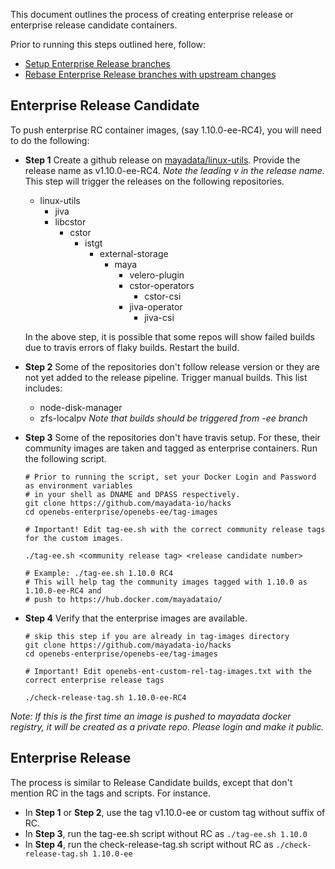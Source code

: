 This document outlines the process of creating enterprise release or enterprise release candidate containers.

Prior to running this steps outlined here, follow:
- [Setup Enterprise Release branches](./setup-enterprise-branches.md)
- [Rebase Enterprise Release branches with upstream changes](./sync-with-upstream.md)

## Enterprise Release Candidate

To push enterprise RC container images, (say 1.10.0-ee-RC4), you will need to do the following:

- **Step 1** Create a github release on [mayadata/linux-utils](https://github.com/mayadata-io/linux-utils/releases). Provide the release name as v1.10.0-ee-RC4. _Note the leading v in the release name._ This step will trigger the releases on the following repositories. 
  * linux-utils
    * jiva
    * libcstor
      * cstor
        * istgt
          * external-storage
            * maya
              * velero-plugin
              * cstor-operators
                * cstor-csi
              * jiva-operator
                * jiva-csi

  In the above step, it is possible that some repos will show failed builds due to travis errors of flaky builds. Restart the build. 

- **Step 2** Some of the repositories don't follow release version or they are not yet added to the release pipeline. Trigger manual builds. This list includes:
  * node-disk-manager
  * zfs-localpv
  _Note that builds should be triggered from <release>-ee branch_

- **Step 3** Some of the repositories don't have travis setup. For these, their community images are taken and tagged as enterprise containers. Run the following script. 
  ```
  # Prior to running the script, set your Docker Login and Password as environment variables 
  # in your shell as DNAME and DPASS respectively.
  git clone https://github.com/mayadata-io/hacks
  cd openebs-enterprise/openebs-ee/tag-images

  # Important! Edit tag-ee.sh with the correct community release tags for the custom images. 

  ./tag-ee.sh <community release tag> <release candidate number>

  # Example: ./tag-ee.sh 1.10.0 RC4
  # This will help tag the community images tagged with 1.10.0 as 1.10.0-ee-RC4 and 
  # push to https://hub.docker.com/mayadataio/
  ```

- **Step 4** Verify that the enterprise images are available. 

  ```
  # skip this step if you are already in tag-images directory
  git clone https://github.com/mayadata-io/hacks
  cd openebs-enterprise/openebs-ee/tag-images

  # Important! Edit openebs-ent-custom-rel-tag-images.txt with the correct enterprise release tags

  ./check-release-tag.sh 1.10.0-ee-RC4
  ```

_Note: If this is the first time an image is pushed to mayadata docker registry, it will be created as a private repo. Please login and make it public._ 
  
## Enterprise Release 

The process is similar to Release Candidate builds, except that don't mention RC in the tags and scripts. For instance. 
- In **Step 1** or **Step 2**, use the tag v1.10.0-ee or custom tag without suffix of RC.
- In **Step 3**, run the tag-ee.sh script without RC as `./tag-ee.sh 1.10.0`
- In **Step 4**, run the check-release-tag.sh script without RC as `./check-release-tag.sh 1.10.0-ee`



